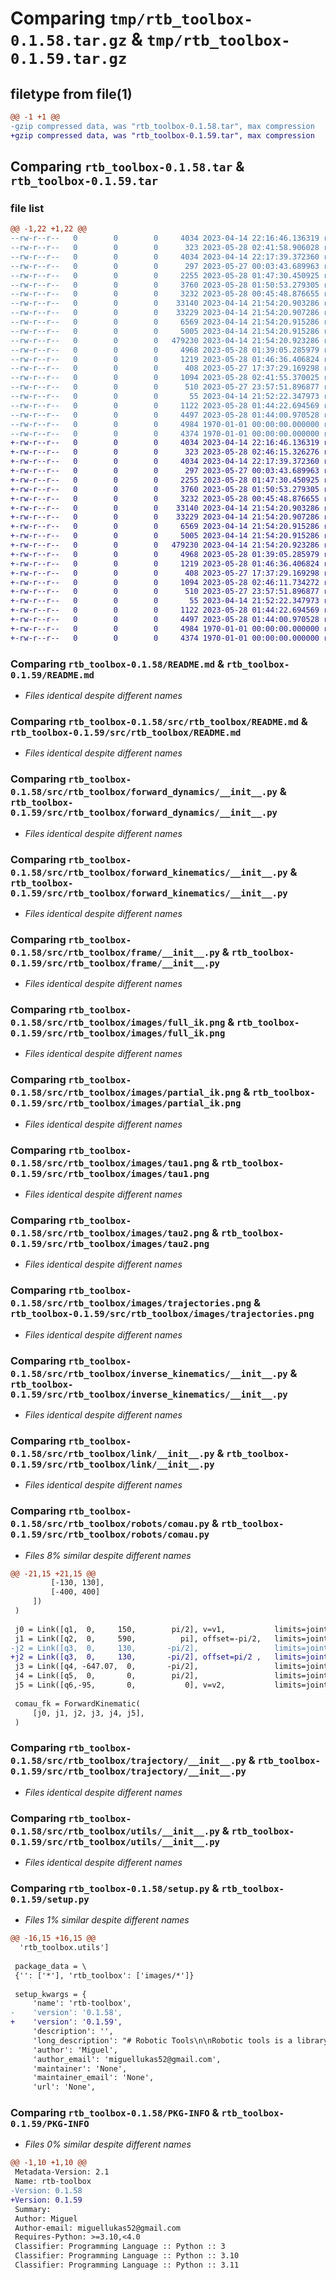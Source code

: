 # Comparing `tmp/rtb_toolbox-0.1.58.tar.gz` & `tmp/rtb_toolbox-0.1.59.tar.gz`

## filetype from file(1)

```diff
@@ -1 +1 @@
-gzip compressed data, was "rtb_toolbox-0.1.58.tar", max compression
+gzip compressed data, was "rtb_toolbox-0.1.59.tar", max compression
```

## Comparing `rtb_toolbox-0.1.58.tar` & `rtb_toolbox-0.1.59.tar`

### file list

```diff
@@ -1,22 +1,22 @@
--rw-r--r--   0        0        0     4034 2023-04-14 22:16:46.136319 rtb_toolbox-0.1.58/README.md
--rw-r--r--   0        0        0      323 2023-05-28 02:41:58.906028 rtb_toolbox-0.1.58/pyproject.toml
--rw-r--r--   0        0        0     4034 2023-04-14 22:17:39.372360 rtb_toolbox-0.1.58/src/rtb_toolbox/README.md
--rw-r--r--   0        0        0      297 2023-05-27 00:03:43.689963 rtb_toolbox-0.1.58/src/rtb_toolbox/__init__.py
--rw-r--r--   0        0        0     2255 2023-05-28 01:47:30.450925 rtb_toolbox-0.1.58/src/rtb_toolbox/forward_dynamics/__init__.py
--rw-r--r--   0        0        0     3760 2023-05-28 01:50:53.279305 rtb_toolbox-0.1.58/src/rtb_toolbox/forward_kinematics/__init__.py
--rw-r--r--   0        0        0     3232 2023-05-28 00:45:48.876655 rtb_toolbox-0.1.58/src/rtb_toolbox/frame/__init__.py
--rw-r--r--   0        0        0    33140 2023-04-14 21:54:20.903286 rtb_toolbox-0.1.58/src/rtb_toolbox/images/full_ik.png
--rw-r--r--   0        0        0    33229 2023-04-14 21:54:20.907286 rtb_toolbox-0.1.58/src/rtb_toolbox/images/partial_ik.png
--rw-r--r--   0        0        0     6569 2023-04-14 21:54:20.915286 rtb_toolbox-0.1.58/src/rtb_toolbox/images/tau1.png
--rw-r--r--   0        0        0     5005 2023-04-14 21:54:20.915286 rtb_toolbox-0.1.58/src/rtb_toolbox/images/tau2.png
--rw-r--r--   0        0        0   479230 2023-04-14 21:54:20.923286 rtb_toolbox-0.1.58/src/rtb_toolbox/images/trajectories.png
--rw-r--r--   0        0        0     4968 2023-05-28 01:39:05.285979 rtb_toolbox-0.1.58/src/rtb_toolbox/inverse_kinematics/__init__.py
--rw-r--r--   0        0        0     1219 2023-05-28 01:46:36.406824 rtb_toolbox-0.1.58/src/rtb_toolbox/link/__init__.py
--rw-r--r--   0        0        0      408 2023-05-27 17:37:29.169298 rtb_toolbox-0.1.58/src/rtb_toolbox/robots/SCARA.py
--rw-r--r--   0        0        0     1094 2023-05-28 02:41:55.370025 rtb_toolbox-0.1.58/src/rtb_toolbox/robots/comau.py
--rw-r--r--   0        0        0      510 2023-05-27 23:57:51.896877 rtb_toolbox-0.1.58/src/rtb_toolbox/robots/puma260.py
--rw-r--r--   0        0        0       55 2023-04-14 21:52:22.347973 rtb_toolbox-0.1.58/src/rtb_toolbox/symbols.py
--rw-r--r--   0        0        0     1122 2023-05-28 01:44:22.694569 rtb_toolbox-0.1.58/src/rtb_toolbox/trajectory/__init__.py
--rw-r--r--   0        0        0     4497 2023-05-28 01:44:00.970528 rtb_toolbox-0.1.58/src/rtb_toolbox/utils/__init__.py
--rw-r--r--   0        0        0     4984 1970-01-01 00:00:00.000000 rtb_toolbox-0.1.58/setup.py
--rw-r--r--   0        0        0     4374 1970-01-01 00:00:00.000000 rtb_toolbox-0.1.58/PKG-INFO
+-rw-r--r--   0        0        0     4034 2023-04-14 22:16:46.136319 rtb_toolbox-0.1.59/README.md
+-rw-r--r--   0        0        0      323 2023-05-28 02:46:15.326276 rtb_toolbox-0.1.59/pyproject.toml
+-rw-r--r--   0        0        0     4034 2023-04-14 22:17:39.372360 rtb_toolbox-0.1.59/src/rtb_toolbox/README.md
+-rw-r--r--   0        0        0      297 2023-05-27 00:03:43.689963 rtb_toolbox-0.1.59/src/rtb_toolbox/__init__.py
+-rw-r--r--   0        0        0     2255 2023-05-28 01:47:30.450925 rtb_toolbox-0.1.59/src/rtb_toolbox/forward_dynamics/__init__.py
+-rw-r--r--   0        0        0     3760 2023-05-28 01:50:53.279305 rtb_toolbox-0.1.59/src/rtb_toolbox/forward_kinematics/__init__.py
+-rw-r--r--   0        0        0     3232 2023-05-28 00:45:48.876655 rtb_toolbox-0.1.59/src/rtb_toolbox/frame/__init__.py
+-rw-r--r--   0        0        0    33140 2023-04-14 21:54:20.903286 rtb_toolbox-0.1.59/src/rtb_toolbox/images/full_ik.png
+-rw-r--r--   0        0        0    33229 2023-04-14 21:54:20.907286 rtb_toolbox-0.1.59/src/rtb_toolbox/images/partial_ik.png
+-rw-r--r--   0        0        0     6569 2023-04-14 21:54:20.915286 rtb_toolbox-0.1.59/src/rtb_toolbox/images/tau1.png
+-rw-r--r--   0        0        0     5005 2023-04-14 21:54:20.915286 rtb_toolbox-0.1.59/src/rtb_toolbox/images/tau2.png
+-rw-r--r--   0        0        0   479230 2023-04-14 21:54:20.923286 rtb_toolbox-0.1.59/src/rtb_toolbox/images/trajectories.png
+-rw-r--r--   0        0        0     4968 2023-05-28 01:39:05.285979 rtb_toolbox-0.1.59/src/rtb_toolbox/inverse_kinematics/__init__.py
+-rw-r--r--   0        0        0     1219 2023-05-28 01:46:36.406824 rtb_toolbox-0.1.59/src/rtb_toolbox/link/__init__.py
+-rw-r--r--   0        0        0      408 2023-05-27 17:37:29.169298 rtb_toolbox-0.1.59/src/rtb_toolbox/robots/SCARA.py
+-rw-r--r--   0        0        0     1094 2023-05-28 02:46:11.734272 rtb_toolbox-0.1.59/src/rtb_toolbox/robots/comau.py
+-rw-r--r--   0        0        0      510 2023-05-27 23:57:51.896877 rtb_toolbox-0.1.59/src/rtb_toolbox/robots/puma260.py
+-rw-r--r--   0        0        0       55 2023-04-14 21:52:22.347973 rtb_toolbox-0.1.59/src/rtb_toolbox/symbols.py
+-rw-r--r--   0        0        0     1122 2023-05-28 01:44:22.694569 rtb_toolbox-0.1.59/src/rtb_toolbox/trajectory/__init__.py
+-rw-r--r--   0        0        0     4497 2023-05-28 01:44:00.970528 rtb_toolbox-0.1.59/src/rtb_toolbox/utils/__init__.py
+-rw-r--r--   0        0        0     4984 1970-01-01 00:00:00.000000 rtb_toolbox-0.1.59/setup.py
+-rw-r--r--   0        0        0     4374 1970-01-01 00:00:00.000000 rtb_toolbox-0.1.59/PKG-INFO
```

### Comparing `rtb_toolbox-0.1.58/README.md` & `rtb_toolbox-0.1.59/README.md`

 * *Files identical despite different names*

### Comparing `rtb_toolbox-0.1.58/src/rtb_toolbox/README.md` & `rtb_toolbox-0.1.59/src/rtb_toolbox/README.md`

 * *Files identical despite different names*

### Comparing `rtb_toolbox-0.1.58/src/rtb_toolbox/forward_dynamics/__init__.py` & `rtb_toolbox-0.1.59/src/rtb_toolbox/forward_dynamics/__init__.py`

 * *Files identical despite different names*

### Comparing `rtb_toolbox-0.1.58/src/rtb_toolbox/forward_kinematics/__init__.py` & `rtb_toolbox-0.1.59/src/rtb_toolbox/forward_kinematics/__init__.py`

 * *Files identical despite different names*

### Comparing `rtb_toolbox-0.1.58/src/rtb_toolbox/frame/__init__.py` & `rtb_toolbox-0.1.59/src/rtb_toolbox/frame/__init__.py`

 * *Files identical despite different names*

### Comparing `rtb_toolbox-0.1.58/src/rtb_toolbox/images/full_ik.png` & `rtb_toolbox-0.1.59/src/rtb_toolbox/images/full_ik.png`

 * *Files identical despite different names*

### Comparing `rtb_toolbox-0.1.58/src/rtb_toolbox/images/partial_ik.png` & `rtb_toolbox-0.1.59/src/rtb_toolbox/images/partial_ik.png`

 * *Files identical despite different names*

### Comparing `rtb_toolbox-0.1.58/src/rtb_toolbox/images/tau1.png` & `rtb_toolbox-0.1.59/src/rtb_toolbox/images/tau1.png`

 * *Files identical despite different names*

### Comparing `rtb_toolbox-0.1.58/src/rtb_toolbox/images/tau2.png` & `rtb_toolbox-0.1.59/src/rtb_toolbox/images/tau2.png`

 * *Files identical despite different names*

### Comparing `rtb_toolbox-0.1.58/src/rtb_toolbox/images/trajectories.png` & `rtb_toolbox-0.1.59/src/rtb_toolbox/images/trajectories.png`

 * *Files identical despite different names*

### Comparing `rtb_toolbox-0.1.58/src/rtb_toolbox/inverse_kinematics/__init__.py` & `rtb_toolbox-0.1.59/src/rtb_toolbox/inverse_kinematics/__init__.py`

 * *Files identical despite different names*

### Comparing `rtb_toolbox-0.1.58/src/rtb_toolbox/link/__init__.py` & `rtb_toolbox-0.1.59/src/rtb_toolbox/link/__init__.py`

 * *Files identical despite different names*

### Comparing `rtb_toolbox-0.1.58/src/rtb_toolbox/robots/comau.py` & `rtb_toolbox-0.1.59/src/rtb_toolbox/robots/comau.py`

 * *Files 8% similar despite different names*

```diff
@@ -21,15 +21,15 @@
         [-130, 130],
         [-400, 400]
     ])
 )
 
 j0 = Link([q1,  0,     150,        pi/2], v=v1,           limits=joint_limits[0])
 j1 = Link([q2,  0,     590,          pi], offset=-pi/2,   limits=joint_limits[1])
-j2 = Link([q3,  0,     130,       -pi/2],                 limits=joint_limits[2])
+j2 = Link([q3,  0,     130,       -pi/2], offset=pi/2 ,   limits=joint_limits[2])
 j3 = Link([q4, -647.07,  0,       -pi/2],                 limits=joint_limits[3])
 j4 = Link([q5,  0,       0,        pi/2],                 limits=joint_limits[4])
 j5 = Link([q6,-95,       0,           0], v=v2,           limits=joint_limits[5])
 
 comau_fk = ForwardKinematic(
     [j0, j1, j2, j3, j4, j5],
 )
```

### Comparing `rtb_toolbox-0.1.58/src/rtb_toolbox/trajectory/__init__.py` & `rtb_toolbox-0.1.59/src/rtb_toolbox/trajectory/__init__.py`

 * *Files identical despite different names*

### Comparing `rtb_toolbox-0.1.58/src/rtb_toolbox/utils/__init__.py` & `rtb_toolbox-0.1.59/src/rtb_toolbox/utils/__init__.py`

 * *Files identical despite different names*

### Comparing `rtb_toolbox-0.1.58/setup.py` & `rtb_toolbox-0.1.59/setup.py`

 * *Files 1% similar despite different names*

```diff
@@ -16,15 +16,15 @@
  'rtb_toolbox.utils']
 
 package_data = \
 {'': ['*'], 'rtb_toolbox': ['images/*']}
 
 setup_kwargs = {
     'name': 'rtb-toolbox',
-    'version': '0.1.58',
+    'version': '0.1.59',
     'description': '',
     'long_description': "# Robotic Tools\n\nRobotic tools is a library made to make some calculations easier, like robots forward\nkinematic's and dynamics. There is also an numerical implementation of inverse velocity kinematic's.\n\nYou can use this lib for any robot, since you have the Denavit Hartenberg parameters.\n\n## Forward Kinematics\n\nin order to use the forward kinematics, you gonna need the robot DH parameters. Then\nu can create a 'Link' object representation for each link, using the parameters.\n\n```python\nimport sympy as sp\nfrom lib.link import Link\n\nq1, q2, q3 = sp.symbols('q_1 q_2 q_3')\n\nj0 = Link([q1, 450, 150, sp.pi / 2])\nj1 = Link([q2, 0, 590, 0])\nj2 = Link([q3, 0, 130, sp.pi / 2])\n```\n\nFinally create an instance of the ForwardKinematic class, and pass a list with\nall links in the constructor. You can also pass an offset with the angles of home position.\n\n```python\nfrom lib.forward_kinematics import ForwardKinematic\n\nfk = ForwardKinematic([j0, j1, j2], offset=np.array([.0, .0, .0]))\n```\n\nThe ForwardKinematic class contains the symbolic matrices of transformations, like transformations\nfrom the reference frame to the i-th frame, the end-effector transformation matrix, the jacobian matrix, and other\nthings.\n\n## Inverse Kinematics\n\nTo use the inverse kinematics u need first to have the ForwardKinematic of the robot\n\n### Inverse Kinematics of Position\n\nThe inverse kinematics of position uses the Gradient Descent method to find an optimal solution\nfor the end-effector position.\n\nTo use it, as said before, u need the ForwardKinematic. Then, just import the ik_position\nmethod from lib.inverse_kinematics package\n\n```python\nimport numpy as np\nfrom lib.inverse_kinematics import ik_position\n\n# PX, Py, Pz\ndesired_position = np.array([.1, .4, .0])\n\nthetas, _, success = ik_position(\n  desired_position=desired_position,\n  fk=fk,\n  initial_guess=np.array([.2, .7, -.1]),\n  f_tolerance=1e-5,\n  max_iterations=1000,\n  lmbd=.1,\n  verbose=True\n)\n```\n\nOutput example of the inverse kinematics of position:\n![position ik](images/partial_ik.png)\n\n### Inverse Kinematics of Position and Orientation\n\nThe inverse kinematics of position and orientation uses the jacobian matrix and end-effector velocities\nnecessary to achive an wanted transformation. This method is also called inverse velocity kinematics. The\nend-effector velocities mentioned before are calculated using the methods explained in\nModern Robotics Book (http://hades.mech.northwestern.edu/index.php/Modern_Robotics).\n\n```python\nimport numpy as np\nfrom lib.inverse_kinematics import ik\n\n# Px, Py, Pz, Rx, Ry, Rz\ndesired_transformation = np.array([.1, .4, .0, 0, np.pi / 4, 0])\n\nthetas, _, success = ik(\n  desired_transformation=desired_transformation,\n  fk=fk,\n  initial_guess=np.array([.2, .7, -.1]),\n  epsilon_wb=1e-5,\n  epsilon_vb=1e-5,\n  max_iterations=1000,\n  lmbd=.1,\n  verbose=True,\n  only_position=False,\n  normalize=False\n)\n```\n\nOutput example for the inverse kinematics of position and orientation\n![position ik](images/full_ik.png)\n\n## Forward Dynamics\n\nIn order to compute the ForwardDynamics u first need the ForwardKinematic of the robot.\nWhen u instantiate the ForwardDynamic class, it will start to calculate the equations of motion (resulting torque's)\nin each link, so it can take a long time if you use the simplify method of sympy library.\n\nThe joint variables (thetas) need to be functions of time.\n\n```python\nfrom lib.symbols import t\nimport sympy as sp\n\nfrom lib.forward_kinematics import ForwardKinematic\nfrom lib.forward_dynamics import ForwardDynamics\nfrom lib.link import Link\n\n# To use the forward dynamics, the q's need to be functions of time\n\nq1 = sp.Function('q_1')(t)\nq2 = sp.Function('q_2')(t)\na1, a2 = sp.symbols('a_1 a_2')\n\nj0 = Link([q1, 0, a1, 0])\nj1 = Link([q2, 0, a2, 0])\n\nrr_fk = ForwardKinematic([j0, j1])\n\nfd = ForwardDynamics(rr_fk)\nfor eq in fd.equations:\n  print(' ')\n  sp.print_latex(sp.simplify(eq))\n  print(' ')\n```\n\nExample of forward dynamic equations of an RR planar robot\n![tau 1](images/tau1.png)\n![tau 2](images/tau2.png)",
     'author': 'Miguel',
     'author_email': 'miguellukas52@gmail.com',
     'maintainer': 'None',
     'maintainer_email': 'None',
     'url': 'None',
```

### Comparing `rtb_toolbox-0.1.58/PKG-INFO` & `rtb_toolbox-0.1.59/PKG-INFO`

 * *Files 0% similar despite different names*

```diff
@@ -1,10 +1,10 @@
 Metadata-Version: 2.1
 Name: rtb-toolbox
-Version: 0.1.58
+Version: 0.1.59
 Summary: 
 Author: Miguel
 Author-email: miguellukas52@gmail.com
 Requires-Python: >=3.10,<4.0
 Classifier: Programming Language :: Python :: 3
 Classifier: Programming Language :: Python :: 3.10
 Classifier: Programming Language :: Python :: 3.11
```

